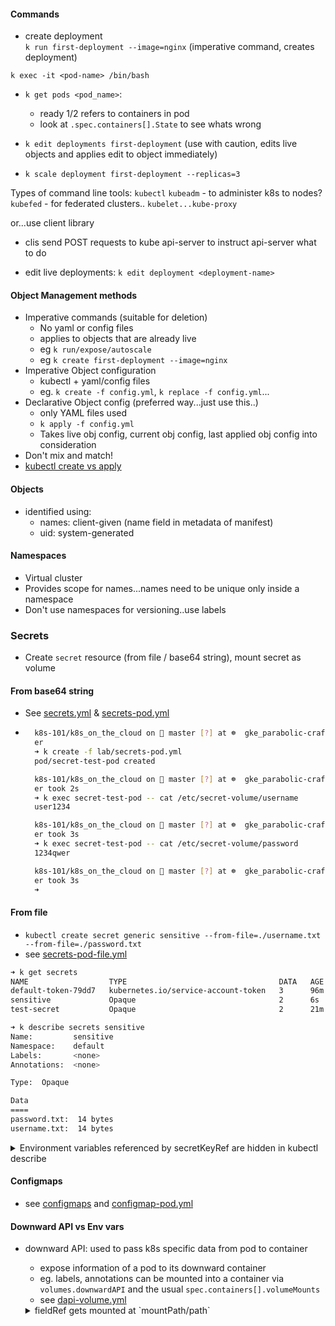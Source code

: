 #### Commands

- create deployment  
`k run first-deployment --image=nginx` (imperative command, creates deployment)

`k exec -it <pod-name> /bin/bash`

- `k get pods <pod_name>`:
  - ready 1/2 refers to containers in pod
  - look at `.spec.containers[].State` to see whats wrong

- `k edit deployments first-deployment` (use with caution, edits live objects and applies edit to object immediately)
- `k scale deployment first-deployment --replicas=3`


Types of command line tools:
`kubectl` 
`kubeadm` - to administer k8s to nodes?
`kubefed` - for federated clusters..
`kubelet...kube-proxy`

or...use client library
- clis send POST requests to kube api-server to instruct api-server what to do

- edit live deployments: `k edit deployment <deployment-name>`

#### Object Management methods
- Imperative commands (suitable for deletion)
  - No yaml or config files
  - applies to objects that are already live
  - eg `k run/expose/autoscale`
  - eg `k create first-deployment --image=nginx`
- Imperative Object configuration
  - kubectl + yaml/config files
  - eg. `k create -f config.yml`, `k replace -f config.yml`...
- Declarative Object config (preferred way...just use this..)
    - only YAML files used
    - `k apply -f config.yml`
    - Takes live obj config, current obj config, last applied obj config into consideration
- Don't mix and match!
- [kubectl create vs apply](https://stackoverflow.com/questions/47369351/kubectl-apply-vs-kubectl-create)

#### Objects
- identified using:
  - names: client-given (name field in metadata of manifest)
  - uid: system-generated

#### Namespaces
- Virtual cluster
- Provides scope for names...names need to be unique only inside a namespace
- Don't use namespaces for versioning..use labels

### Secrets
- Create `secret` resource (from file / base64 string), mount secret as volume
#### From base64 string
- See [secrets.yml](./lab/secrets/secrets.yml) & [secrets-pod.yml](./lab/secrets/secrets-pod.yml)
- ```bash
    k8s-101/k8s_on_the_cloud on  master [?] at ☸️  gke_parabolic-craft-216311_us-central1-a_my-first-clust
    er
    ➜ k create -f lab/secrets-pod.yml
    pod/secret-test-pod created

    k8s-101/k8s_on_the_cloud on  master [?] at ☸️  gke_parabolic-craft-216311_us-central1-a_my-first-clust
    er took 2s
    ➜ k exec secret-test-pod -- cat /etc/secret-volume/username
    user1234

    k8s-101/k8s_on_the_cloud on  master [?] at ☸️  gke_parabolic-craft-216311_us-central1-a_my-first-clust
    er took 3s
    ➜ k exec secret-test-pod -- cat /etc/secret-volume/password
    1234qwer

    k8s-101/k8s_on_the_cloud on  master [?] at ☸️  gke_parabolic-craft-216311_us-central1-a_my-first-clust
    er took 3s
    ➜
  ```

#### From file
- `kubectl create secret generic sensitive --from-file=./username.txt --from-file=./password.txt`
- see [secrets-pod-file.yml](./lab/secrets/secrets-pod-file.yml)
```bash
➜ k get secrets
NAME                  TYPE                                  DATA   AGE
default-token-79dd7   kubernetes.io/service-account-token   3      96m
sensitive             Opaque                                2      6s
test-secret           Opaque                                2      21m

➜ k describe secrets sensitive
Name:         sensitive
Namespace:    default
Labels:       <none>
Annotations:  <none>

Type:  Opaque

Data
====
password.txt:  14 bytes
username.txt:  14 bytes
```
<details>
<summary>Environment variables referenced by secretKeyRef are hidden in kubectl describe</summary>
  
```
➜ k describe pod secret-test-pod-file
Name:               secret-test-pod-file
Namespace:          default
Priority:           0
PriorityClassName:  <none>
Node:               gke-my-first-cluster-default-pool-1fe788fb-g00n/10.128.0.2
Start Time:         Sat, 07 Dec 2019 17:26:16 +0800
Labels:             <none>
Annotations:        kubernetes.io/limit-ranger: LimitRanger plugin set: cpu request for container test
-container
Status:             Running
IP:                 10.40.0.13
Containers:
  test-container:
    Container ID:   docker://591830164a760102fec811114665f259a79c46d95242f3b52c1dbd9164a011d5
    Image:          nginx
    Image ID:       docker-pullable://nginx@sha256:189cce606b29fb2a33ebc2fcecfa8e33b0b99740da4737133cd
bcee92f3aba0a
    Port:           <none>
    Host Port:      <none>
    State:          Running
      Started:      Sat, 07 Dec 2019 17:26:18 +0800
    Ready:          True
mrk   Restart Count:  0
    Requests:
      cpu:  100m
    Environment:
      SECRET_USERNAME:  <set to the key 'username.txt' in secret 'sensitive'>  Optional: false
      SECRET_PASSWORD:  <set to the key 'password.txt' in secret 'sensitive'>  Optional: false
```
  </details>

#### Configmaps
- see [configmaps](./lab/configmap) and [configmap-pod.yml](./lab/configmap/configmap-pod.yml)

#### Downward API vs Env vars
- downward API: used to pass k8s specific data from pod to container
  - expose information of a pod to its downward container
  - eg. labels, annotations can be mounted into a container via `volumes.downwardAPI` and the usual `spec.containers[].volumeMounts`
  - see [dapi-volume.yml](./lab/dapi-volume.yml)
  <details>  
    <summary> fieldRef gets mounted at `mountPath/path`</summary>    

    ```bash
      ➜ k exec -it dapi-volume /bin/bash
      root@dapi-volume:/# cd /etc/podinfo
      root@dapi-volume:/etc/podinfo# ls
      annotations  labels
      root@dapi-volume:/etc/podinfo# cat annotations
      build="two"
      builder="john-doe"
    ```
  </details>  
